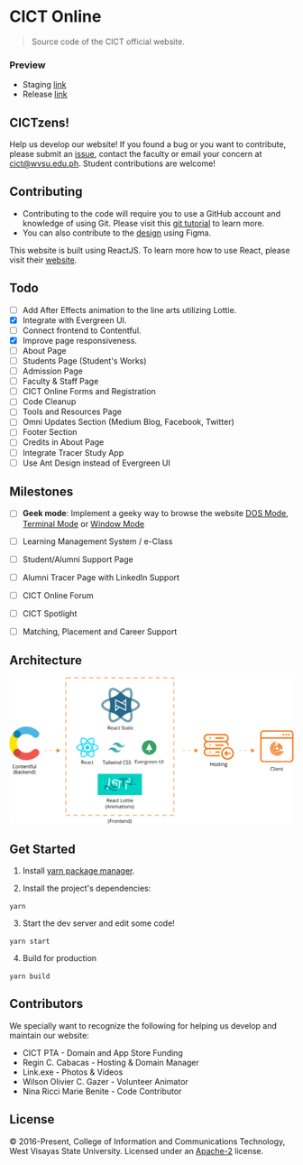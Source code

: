 # CICT Online
> Source code of the CICT official website.

### Preview
* Staging [link](https://cictonline.herokuapp.com/) 
* Release [link](http://cictwvsu.com/)

## CICTzens!
Help us develop our website! If you found a bug or you want to contribute, please submit an [issue](https://help.github.com/articles/creating-an-issue/), contact the faculty or email your concern at [cict@wvsu.edu.ph](cict@wvsu.edu.ph). Student contributions are welcome!

## Contributing
* Contributing to the code will require you to use a GitHub account and knowledge of using Git. Please visit this [git tutorial](https://try.github.io/levels/1/challenges/1) to learn more.
* You can also contribute to the [design](https://www.figma.com/file/HigGPMLiksxJZ6A5CsedqHcj/CICT-Online?node-id=0%3A1) using Figma.


This website is built using ReactJS. To learn more how to use React, please visit their [website](https://reactjs.org/).

## Todo
- [ ] Add After Effects animation to the line arts utilizing Lottie.
- [x] Integrate with Evergreen UI.
- [ ] Connect frontend to Contentful.
- [x] Improve page responsiveness.
- [ ] About Page
- [ ] Students Page (Student's Works)
- [ ] Admission Page
- [ ] Faculty & Staff Page
- [ ] CICT Online Forms and Registration
- [ ] Code Cleanup
- [ ] Tools and Resources Page
- [ ] Omni Updates Section (Medium Blog, Facebook, Twitter)
- [ ] Footer Section
- [ ] Credits in About Page
- [ ] Integrate Tracer Study App
- [ ] Use Ant Design instead of Evergreen UI

## Milestones
- [ ] **Geek mode**: Implement a geeky way to browse the website [DOS Mode](http://kristopolous.github.io/BOOTSTRA.386/), [Terminal Mode](http://kristopolous.github.io/BOOTSTRA.386/) or [Window Mode](http://www.marianopascual.me/index.html#)
- [ ] Learning Management System / e-Class 
- [ ] Student/Alumni Support Page
- [ ] Alumni Tracer Page with LinkedIn Support
- [ ] CICT Online Forum
- [ ] CICT Spotlight
- [ ] Matching, Placement and Career Support


## Architecture
![alt text](architecture.png "Architecture")

## Get Started

1. Install [yarn package manager](https://yarnpkg.com/lang/en/docs/install/#debian-stable).

2. Install the project's dependencies:

`yarn`

3. Start the dev server and edit some code!

`yarn start`

4. Build for production

`yarn build`

## Contributors
We specially want to recognize the following for helping us develop and maintain our website:
* CICT PTA - Domain and App Store Funding
* Regin C. Cabacas - Hosting & Domain Manager
* Link.exe - Photos & Videos
* Wilson Olivier C. Gazer - Volunteer Animator
* Nina Ricci Marie Benite - Code Contributor


## License
&copy; 2016-Present, College of Information and Communications Technology, West Visayas State University. Licensed under an [Apache-2](https://github.com/wvsu-cict-code/cict-online/blob/master/LICENSE) license.

